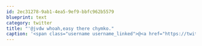 ```yaml
---
id: 2ec31278-9ab1-4ea5-9ef9-bbfc962b5579
blueprint: text
category: twitter
title: "'@jvdw whoah,easy there chymko."
caption: '<span class="username username_linked">@<a href="https://twitter.com/jvdw" title="John van der Woude">jvdw</a></span> whoah,easy there chymko.'
---
```

